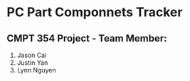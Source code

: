 # PC Part Componnets Tracker

## CMPT 354 Project - Team Member:
1. Jason Cai
2. Justin Yan
3. Lynn Nguyen
